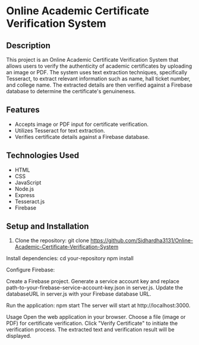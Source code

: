 # Online Academic Certificate Verification System

## Description

This project is an Online Academic Certificate Verification System that allows users to verify the authenticity of academic certificates by uploading an image or PDF. The system uses text extraction techniques, specifically Tesseract, to extract relevant information such as name, hall ticket number, and college name. The extracted details are then verified against a Firebase database to determine the certificate's genuineness.

## Features

- Accepts image or PDF input for certificate verification.
- Utilizes Tesseract for text extraction.
- Verifies certificate details against a Firebase database.

## Technologies Used

- HTML
- CSS
- JavaScript
- Node.js
- Express
- Tesseract.js
- Firebase

## Setup and Installation

1. Clone the repository:
   git clone https://github.com/Sidhardha3131/Online-Academic-Certificate-Verification-System
   
Install dependencies:
cd your-repository
npm install

Configure Firebase:

Create a Firebase project.
Generate a service account key and replace path-to-your-firebase-service-account-key.json in server.js.
Update the databaseURL in server.js with your Firebase database URL.

Run the application:
npm start
The server will start at http://localhost:3000.

Usage
Open the web application in your browser.
Choose a file (image or PDF) for certificate verification.
Click "Verify Certificate" to initiate the verification process.
The extracted text and verification result will be displayed.
